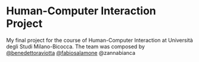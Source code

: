# Human-Computer Interaction Project
My final project for the course of Human-Computer Interaction at Università degli Studi Milano-Bicocca. The team was composed by [@benedettoraviotta](https://github.com/benedettoraviotta) [@fabiosalamone](https://github.com/fabiosalamone) @zannabianca

